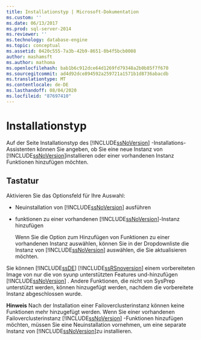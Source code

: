 ```yaml
---
title: Installationstyp | Microsoft-Dokumentation
ms.custom: ''
ms.date: 06/13/2017
ms.prod: sql-server-2014
ms.reviewer: ''
ms.technology: database-engine
ms.topic: conceptual
ms.assetid: 0420c555-7a3b-42b9-8651-0b4f5bcb0008
author: mashamsft
ms.author: mathoma
ms.openlocfilehash: bab1b6c912dce64d1269fd79348a2b0b85f7f670
ms.sourcegitcommit: ad4d92dce894592a259721a1571b1d8736abacdb
ms.translationtype: MT
ms.contentlocale: de-DE
ms.lasthandoff: 08/04/2020
ms.locfileid: "87697410"
---
```

# <a name="installation-type"></a>Installationstyp
  Auf der Seite Installationstyp des [!INCLUDE[ssNoVersion](../../includes/ssnoversion-md.md)] -Installations-Assistenten können Sie angeben, ob Sie eine neue Instanz von [!INCLUDE[ssNoVersion](../../includes/ssnoversion-md.md)]installieren oder einer vorhandenen Instanz Funktionen hinzufügen möchten.  
  
## <a name="options"></a>Tastatur  
 Aktivieren Sie das Optionsfeld für Ihre Auswahl:  
  
-   Neuinstallation von [!INCLUDE[ssNoVersion](../../includes/ssnoversion-md.md)] ausführen  
  
-   funktionen zu einer vorhandenen [!INCLUDE[ssNoVersion](../../includes/ssnoversion-md.md)]-Instanz hinzufügen  
  
     Wenn Sie die Option zum Hinzufügen von Funktionen zu einer vorhandenen Instanz auswählen, können Sie in der Dropdownliste die Instanz von [!INCLUDE[ssNoVersion](../../includes/ssnoversion-md.md)] auswählen, die Sie aktualisieren möchten.  
  
 Sie können [!INCLUDE[ssDE](../../includes/ssde-md.md)] [!INCLUDE[ssRSnoversion](../../includes/ssrsnoversion-md.md)] einem vorbereiteten Image von nur die von syunp unterstützten Features und-hinzufügen [!INCLUDE[ssNoVersion](../../includes/ssnoversion-md.md)] . Andere Funktionen, die nicht von SysPrep unterstützt werden, können hinzugefügt werden, nachdem die vorbereitete Instanz abgeschlossen wurde.  
  
 **Hinweis** Nach der Installation einer Failoverclusterinstanz können keine Funktionen mehr hinzugefügt werden. Wenn Sie einer vorhandenen Failoverclusterinstanz [!INCLUDE[ssNoVersion](../../includes/ssnoversion-md.md)] -Funktionen hinzufügen möchten, müssen Sie eine Neuinstallation vornehmen, um eine separate Instanz von [!INCLUDE[ssNoVersion](../../includes/ssnoversion-md.md)]zu installieren.  
  
  
